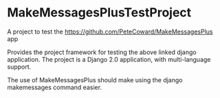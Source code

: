 # MakeMessagesPlusTestProject

A project to test the https://github.com/PeteCoward/MakeMessagesPlus app

Provides the project framework for testing the above linked django application.
The project is a Django 2.0 application, with multi-language support.

The use of MakeMessagesPlus should make using the django makemessages command easier.
